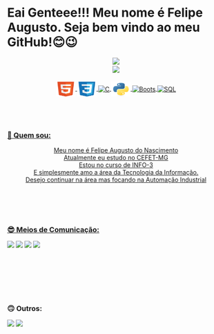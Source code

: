 # Eai Genteee!!! Meu nome é Felipe Augusto. Seja bem vindo ao meu GitHub!😊😉

<div align="center">
  <a href="https://github.com/FelipeAN0810">
  <img height="180em" src="https://github-readme-stats.vercel.app/api?username=FelipeAN0810&show_icons=true&theme=dark&include_all_commits=true&count_private=true"/><br>
  <img height="180em" src="https://github-readme-stats.vercel.app/api/top-langs/?username=FelipeAN0810&layout=compact&langs_count=7&theme=dark"/>
</div>
  
<div style="display: inline_block" align="center"><br>
  <img align="center" alt="HTML" height="35" width="45" src="https://raw.githubusercontent.com/devicons/devicon/master/icons/html5/html5-original.svg">
  <img align="center" alt="CSS" height="35" width="45" src="https://raw.githubusercontent.com/devicons/devicon/master/icons/css3/css3-original.svg">
  <img align="center" alt="C" height="35" width="45" src="https://cdn.jsdelivr.net/gh/devicons/devicon/icons/c/c-plain.svg" />
  <img align="center" alt="Python" height="35" width="45" src="https://raw.githubusercontent.com/devicons/devicon/master/icons/python/python-original.svg">
  <img align="center" alt="Boots" height="35" width="45" src="https://cdn.jsdelivr.net/gh/devicons/devicon/icons/bootstrap/bootstrap-plain-wordmark.svg" />
  <img align="center" alt="SQL" height="35" width="45" src="https://cdn.jsdelivr.net/gh/devicons/devicon/icons/mysql/mysql-plain.svg"/>
</div>
  
 #
 <br>
 
 ### 🥰  Quem sou:
 <center>
   <div>Meu nome é Felipe Augusto do Nascimento<br>Atualmente eu estudo no CEFET-MG<br>Estou no curso de INFO-3<br>E simplesmente amo a área da Tecnologia da Informação.<br>Desejo continuar na área mas focando na Automação Industrial</div></center>
  <br>
  
 #
  
 <br>
  
 ### 😎  Meios de Comunicação:
  
<div> 
  <a href = "mailto:felipeaugusto0810@gmail.com"><img src="https://img.shields.io/badge/-Gmail-%23333?style=for-the-badge&logo=gmail&logoColor=white" target="blank"></a>
  <a href="https://discordapp.com/users/525022188156223498" target="blank"><img src="https://img.shields.io/badge/Discord-7289DA?style=for-the-badge&logo=discord&logoColor=white" target="blank" ></a> 
  <a href="https://instagram.com/felipean16" target="blank"><img src="https://img.shields.io/badge/-Instagram-%23E4405F?style=for-the-badge&logo=instagram&logoColor=white" target="blank" ></a>
  <a href="https://t.me/Felipex0810" target="blank" ><img src="https://img.shields.io/badge/Telegram-2CA5E0?style=for-the-badge&logo=telegram&logoColor=white" target="blank" ></a>
</div>
  
<br><br>

#

<br>
  
### 🙃  Outros:
  <div>
  <a href="https://steamcommunity.com/id/killan999/" target="_blank" ><img src="https://img.shields.io/badge/Steam-000000?style=for-the-badge&logo=steam&logoColor=white" target="_blank" ></a>
  <a href="https://open.spotify.com/playlist/4QZn5iatxjgZzZfhejGSmv?si=3581c89fab204114" target="_blank" ><img src="https://img.shields.io/badge/Spotify-1ED760?&style=for-the-badge&logo=spotify&logoColor=white" target="_blank" ></a>  
</div>
